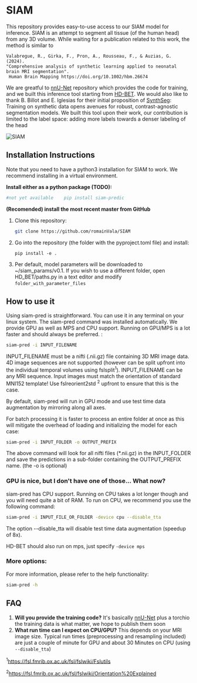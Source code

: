 # SIAM 

This repository provides easy-to-use access to our SIAM model for inference.
SIAM is an attempt to segment all tissue (of the human head) from any 3D volume.
While waiting for a publication related to this work, the method is similar to

    Valabregue, R., Girka, F., Pron, A., Rousseau, F., & Auzias, G. (2024).  
    "Comprehensive analysis of synthetic learning applied to neonatal brain MRI segmentation".
     Human Brain Mapping https://doi.org/10.1002/hbm.26674

We are greatful to [nnU-Net](https://github.com/MIC-DKFZ/nnUNet) repository which provides the code for training, and we built this inference tool
starting from [HD-BET](https://github.com/MIC-DKFZ/HD-BET). 
We would also like to thank B. Billot and E. Iglesias for their initial proposition of [SynthSeg](https://github.com/BBillot/SynthSeg):
Training on synthetic data opens avenues for robust, contrast-agnostic segmentation models.
We built this tool upon their work, our contribution is limited to the label space: adding more labels towards a denser
labeling of the head

![SIAM](https://github.com/user-attachments/assets/ef94239e-60fe-463c-94f3-88b85fced7d4)


## Installation Instructions

Note that you need to have a python3 installation for SIAM to work. 
We recommend installing in a virtual environment.

**Install either as a python package (TODO):**
```bash
#not yet available    pip install siam-predic
```

**(Recomended) install the most recent master from GitHub**
1. Clone this repository:
   ```bash
   git clone https://github.com/romainVala/SIAM
   ```
2. Go into the repository (the folder with the pyproject.toml file) and install:
   ```
   pip install -e .
   ```
3. Per default, model parameters will be downloaded to ~/siam_params/v0.1. If you
   wish to use a different folder, open HD_BET/paths.py in a text editor and
   modify `folder_with_parameter_files`

## How to use it

Using siam-pred is straightforward. You can use it in any terminal on your linux
system. The siam-pred command was installed automatically. We provide GPU as well
as MPS and CPU support. Running on GPU/MPS is a lot faster and should always be
preferred. :

```bash
siam-pred -i INPUT_FILENAME 
```

INPUT_FILENAME must be a nifti (.nii.gz) file containing 3D MRI image data. 4D
image sequences are not supported (however can be split upfront into the
individual temporal volumes using fslsplit<sup>1</sup>). INPUT_FILENAME can be
any MRI sequence. 
Input images must match the orientation of standard MNI152
template! Use fslreorient2std <sup>2</sup> upfront to ensure that this is the
case.

By default, siam-pred will run in GPU mode and use test time data
augmentation by mirroring along all axes.

For batch processing it is faster to process an entire folder at once as this
will mitigate the overhead of loading and initializing the model for each case:

```bash
siam-pred -i INPUT_FOLDER -o OUTPUT_PREFIX
```

The above command will look for all nifti files (\*.nii.gz) in the INPUT_FOLDER
and save the predictions in a sub-folder containing the OUTPUT_PREFIX name.
(the -o is optional)

### GPU is nice, but I don't have one of those... What now?

siam-pred has CPU support. Running on CPU takes a lot longer though and you will
need quite a bit of RAM. To run on CPU, we recommend you use the following
command:

```bash
siam-pred -i INPUT_FILE_OR_FOLDER -device cpu --disable_tta
```

The option --disable_tta will disable test time data augmentation
(speedup of 8x).

HD-BET should also run on mps, just specify `-device mps`

### More options:

For more information, please refer to the help functionality:

```bash
siam-pred -h
```

## FAQ
1. **Will you provide the training code?** It's basically 
[nnU-Net](https://github.com/MIC-DKFZ/nnUNet) plus a torchio the training data is what matter, we hope to publish them soon
2. **What run time can I expect on CPU/GPU?** This depends on your MRI image
   size. Typical run times (preprocessing and resampling
   included) are just a couple of minute for GPU and about 30 Minutes on CPU
   (using `--disable_tta`)

<sup>1</sup>https://fsl.fmrib.ox.ac.uk/fsl/fslwiki/Fslutils

<sup>2</sup>https://fsl.fmrib.ox.ac.uk/fsl/fslwiki/Orientation%20Explained
